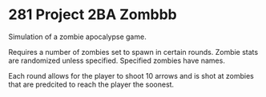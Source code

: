 # 281 Project 2BA Zombbb

Simulation of a zombie apocalypse game.

Requires a number of zombies set to spawn in certain rounds. 
Zombie stats are randomized unless specified. Specified zombies have names.

Each round allows for the player to shoot 10 arrows and is shot at zombies that are predcited to reach the player the soonest.

